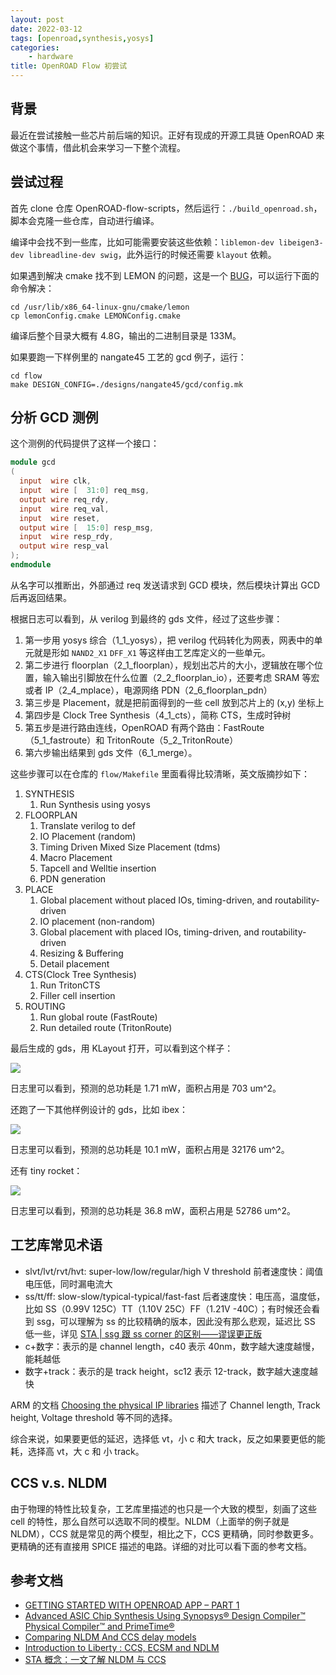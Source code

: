 ```yaml
---
layout: post
date: 2022-03-12
tags: [openroad,synthesis,yosys]
categories:
    - hardware
title: OpenROAD Flow 初尝试
---
```


## 背景

最近在尝试接触一些芯片前后端的知识。正好有现成的开源工具链 OpenROAD 来做这个事情，借此机会来学习一下整个流程。

## 尝试过程

首先 clone 仓库 OpenROAD-flow-scripts，然后运行：`./build_openroad.sh`，脚本会克隆一些仓库，自动进行编译。

编译中会找不到一些库，比如可能需要安装这些依赖：`liblemon-dev libeigen3-dev libreadline-dev swig`，此外运行的时候还需要 `klayout` 依赖。

如果遇到解决 cmake 找不到 LEMON 的问题，这是一个 [BUG](https://lemon.cs.elte.hu/trac/lemon/ticket/628)，可以运行下面的命令解决：

```shell
cd /usr/lib/x86_64-linux-gnu/cmake/lemon
cp lemonConfig.cmake LEMONConfig.cmake
```

编译后整个目录大概有 4.8G，输出的二进制目录是 133M。

如果要跑一下样例里的 nangate45 工艺的 gcd 例子，运行：

```
cd flow
make DESIGN_CONFIG=./designs/nangate45/gcd/config.mk
```

## 分析 GCD 测例

这个测例的代码提供了这样一个接口：

```verilog
module gcd
(
  input  wire clk,
  input  wire [  31:0] req_msg,
  output wire req_rdy,
  input  wire req_val,
  input  wire reset,
  output wire [  15:0] resp_msg,
  input  wire resp_rdy,
  output wire resp_val
);
endmodule
```

从名字可以推断出，外部通过 req 发送请求到 GCD 模块，然后模块计算出 GCD 后再返回结果。

根据日志可以看到，从 verilog 到最终的 gds 文件，经过了这些步骤：

1. 第一步用 yosys 综合（1_1_yosys），把 verilog 代码转化为网表，网表中的单元就是形如 `NAND2_X1` `DFF_X1` 等这样由工艺库定义的一些单元。
2. 第二步进行 floorplan（2_1_floorplan），规划出芯片的大小，逻辑放在哪个位置，输入输出引脚放在什么位置（2_2_floorplan_io），还要考虑 SRAM 等宏或者 IP（2_4_mplace），电源网络 PDN（2_6_floorplan_pdn）
3. 第三步是 Placement，就是把前面得到的一些 cell 放到芯片上的 (x,y) 坐标上
4. 第四步是 Clock Tree Synthesis（4_1_cts），简称 CTS，生成时钟树
5. 第五步是进行路由连线，OpenROAD 有两个路由：FastRoute（5_1_fastroute）和 TritonRoute（5_2_TritonRoute）
6. 第六步输出结果到 gds 文件（6_1_merge）。

这些步骤可以在仓库的 `flow/Makefile` 里面看得比较清晰，英文版摘抄如下：

1. SYNTHESIS
    1. Run Synthesis using yosys
2. FLOORPLAN
    1. Translate verilog to def
    2. IO Placement (random)
    3. Timing Driven Mixed Size Placement (tdms)
    4. Macro Placement
    5. Tapcell and Welltie insertion
    6. PDN generation
3. PLACE
    1. Global placement without placed IOs, timing-driven, and routability-driven
    2. IO placement (non-random)
    3. Global placement with placed IOs, timing-driven, and routability-driven
    4. Resizing & Buffering
    5. Detail placement
4. CTS(Clock Tree Synthesis)
    1. Run TritonCTS
    2. Filler cell insertion
5. ROUTING
    1. Run global route (FastRoute)
    2. Run detailed route (TritonRoute)

最后生成的 gds，用 KLayout 打开，可以看到这个样子：

![](/images/gcd_gds.png)

日志里可以看到，预测的总功耗是 1.71 mW，面积占用是 703 um^2。

还跑了一下其他样例设计的 gds，比如 ibex：

![](/images/ibex_gds.png)

日志里可以看到，预测的总功耗是 10.1 mW，面积占用是 32176 um^2。

还有 tiny rocket：

![](/images/tiny_rocket_gds.png)

日志里可以看到，预测的总功耗是 36.8 mW，面积占用是 52786 um^2。

## 工艺库常见术语

- slvt/lvt/rvt/hvt: super-low/low/regular/high V threshold 前者速度快：阈值电压低，同时漏电流大
- ss/tt/ff: slow-slow/typical-typical/fast-fast 后者速度快：电压高，温度低，比如 SS（0.99V 125C）TT（1.10V 25C）FF（1.21V -40C）；有时候还会看到 ssg，可以理解为 ss 的比较精确的版本，因此没有那么悲观，延迟比 SS 低一些，详见 [STA | ssg 跟 ss corner 的区别——谬误更正版](https://cloud.tencent.com/developer/article/1598417)
- c+数字：表示的是 channel length，c40 表示 40nm，数字越大速度越慢，能耗越低
- 数字+track：表示的是 track height，sc12 表示 12-track，数字越大速度越快

ARM 的文档 [Choosing the physical IP libraries](https://developer.arm.com/documentation/102738/0100/Choosing-the-physical-IP-libraries) 描述了 Channel length, Track height, Voltage threshold 等不同的选择。

综合来说，如果要更低的延迟，选择低 vt，小 c 和大 track，反之如果要更低的能耗，选择高 vt，大 c 和 小 track。

## CCS v.s. NLDM

由于物理的特性比较复杂，工艺库里描述的也只是一个大致的模型，刻画了这些 cell 的特性，那么自然可以选取不同的模型。NLDM（上面举的例子就是 NLDM），CCS 就是常见的两个模型，相比之下，CCS 更精确，同时参数更多。更精确的还有直接用 SPICE 描述的电路。详细的对比可以看下面的参考文档。

## 参考文档

- [GETTING STARTED WITH OPENROAD APP – PART 1](https://theopenroadproject.org/2019/12/11/getting-started-with-openroad-app-part-1/)
- [Advanced ASIC Chip Synthesis Using Synopsys® Design Compiler™ Physical Compiler™ and PrimeTime®](https://link.springer.com/book/10.1007/b117024)
- [Comparing NLDM And CCS delay models](https://www.paripath.com/blog/characterization-blog/comparing-nldm-and-ccs-delay-models)
- [Introduction to Liberty : CCS, ECSM and NDLM](https://chitlesh.ch/wordpress/liberty-ccs-ecsm-or-ndlm/)
- [STA 概念：一文了解 NLDM 与 CCS](https://blog.csdn.net/graymount/article/details/106010388)
